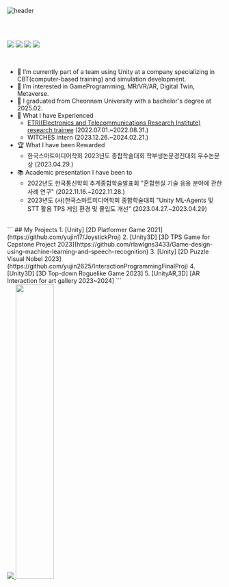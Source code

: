
<!--
**yujin17/yujin17** is a ✨ _special_ ✨ repository because its `README.md` (this file) appears on your GitHub profile.

Here are some ideas to get you started:

- 🔭 I’m currently working on ...
- 🌱 I’m currently learning ...
- 👯 I’m looking to collaborate on ...
- 🤔 I’m looking for help with ...
- 💬 Ask me about ...
- 📫 How to reach me: ...
- 😄 Pronouns: ...
- ⚡ Fun fact: ...
-->


![header](https://capsule-render.vercel.app/api?type=rounded&color=auto&section=header&height=200&text=Yujin%20Park%20🐈&fontSize=90&animation=twinkling&stroke=eeeeee&customColorList=0,1,3,4,6,8,9,10,11,12,13,14,15,16,17,18,19,21,24,27,28)

<br>


<br>
<p align="left">
<img src="https://img.shields.io/badge/Unity-000000?style=for-the-badge&logo=Unity&logoColor=white"/>
<img src="https://img.shields.io/badge/c++-%2300599C.svg?style=for-the-badge&logo=c%2B%2B&logoColor=white"/>
<img src="https://img.shields.io/badge/c%23-%23239120.svg?style=for-the-badge&logo=csharp&logoColor=white"/>
<img src="https://img.shields.io/badge/Unreal%20Engine-%23313131.svg?style=for-the-badge&logo=unrealengine&logoColor=white"/>
</p>
  <br>

- 🏢 I’m currently part of a team using Unity at a company specializing in CBT(computer-based training) and simulation development.
- 🌱 I’m interested in GameProgramming, MR/VR/AR, Digital Twin, Metaverse.
- 🏫 I graduated from Cheonnam University with a bachelor's degree at 2025.02.
- 🧸 What I have Experienced
  - [ETRI(Electronics and Telecommunications Research Institute) research trainee](https://github.com/yujin17/Etri-ResearchTrainee) (2022.07.01.~2022.08.31.)
  - WITCHES intern (2023.12.26.~2024.02.21.)
- 🏆 What I have been Rewarded
  - 한국스마트미디어학회 2023년도 종합학술대회 학부생논문경진대회 우수논문상 (2023.04.29.)
- 📚 Academic presentation I have been to
  - 2022년도 한국통신학회 추계종합학술발표회 "혼합현실 기술 응용 분야에 관한 사례 연구" (2022.11.16.~2022.11.28.)
  - 2023년도 (사)한국스마트미디어학회 종합학술대회 "Unity ML-Agents 및 STT 활용 TPS 게임 환경 및 몰입도 개선" (2023.04.27.~2023.04.29)


<br>
```
## My Projects
1. [Unity] [2D Platformer Game 2021](https://github.com/yujin17/JoystickProj)
2. [Unity3D] [3D TPS Game for Capstone Project 2023](https://github.com/rlawlgns3433/Game-design-using-machine-learning-and-speech-recognition)
3. [Unity] [2D Puzzle Visual Nobel 2023](https://github.com/yujin2625/InteractionProgrammingFinalProj)
4. [Unity3D] [3D Top-down Roguelike Game 2023]
5. [UnityAR,3D] [AR Interaction for art gallery 2023~2024]
```
<br>
<a href="s">
  <img src="https://github-readme-stats.vercel.app/api/top-langs/?username=yujin2625&exclude_repo=yujin17.github.io&layout=compact&theme=dracula" />
</a>
<a href="s">
  <img src="https://github-readme-stats.vercel.app/api?username=yujin2625&theme=dracula&show_icons=true" width="42%" />
</a>
